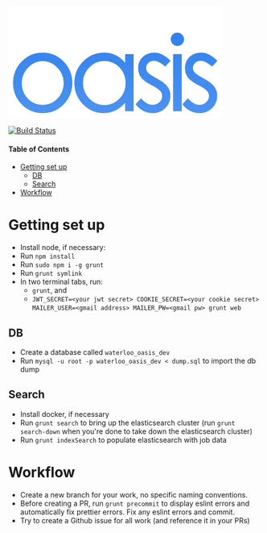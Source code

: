 <img src="https://github.com/rclarey/waterloooasis/blob/master/web_service/static/svg/oasis-large.svg" />

[![Build Status](https://travis-ci.com/rclarey/waterloooasis.svg?token=Br6Dga4A8HWs9sYxhWqs&branch=master)](https://travis-ci.com/rclarey/waterloooasis)

#### Table of Contents  
- [Getting set up](#getting-set-up)
    - [DB](#db)
    - [Search](#search)
- [Workflow](#workflow)


# Getting set up

- Install node, if necessary:
- Run `npm install`
- Run `sudo npm i -g grunt`
- Run `grunt symlink`
- In two terminal tabs, run:
    - `grunt`, and
    - `JWT_SECRET=<your jwt secret> COOKIE_SECRET=<your cookie secret> MAILER_USER=<gmail address> MAILER_PW=<gmail pw> grunt web`

## DB
- Create a database called `waterloo_oasis_dev`
- Run `mysql -u root -p waterloo_oasis_dev < dump.sql` to import the db dump

## Search
- Install docker, if necessary
- Run `grunt search` to bring up the elasticsearch cluster (run `grunt search-down` when you're done to take down the elasticsearch cluster)
- Run `grunt indexSearch` to populate elasticsearch with job data


# Workflow
- Create a new branch for your work, no specific naming conventions.
- Before creating a PR, run `grunt precommit` to display eslint errors and automatically fix prettier errors. Fix any eslint errors and commit.
- Try to create a Github issue for all work (and reference it in your PRs)
